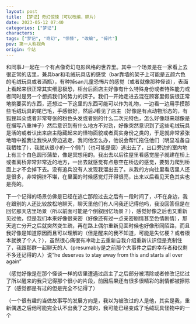 ```yaml
---
layout: post
title: 【梦记】奇幻惊悚（可以改编，碎片）
date: 2023-05-12 07:40
categories: ["梦记"]
characters: 
tags: ["梦记", "奇幻", "惊悚", "改编", "碎片"]
pov: 第一人称视角
origin: 个站
---
```


和同事J一起在一个有点像奇幻电影风格的世界里。其中一个场景是在一家看上去很正常的店里，兼具bar和毛绒玩具店的感觉（bar靠墙的架子上可能是五颜六色的毛绒玩具或者酒瓶），有种掉san儿童恐怖片的感觉（或者就像那种怪谈），表面上看起来很正常其实细思极恐，柜台后面店主好像有什么特殊身份或者特殊能力或者同时是另一个想抓我们的势力的探子。我们一开始走进去混在顾客里假装很正常地挑要买的东西，还想过一下这里的东西可能可以作为礼物，一边看一边用手摸那些毛绒玩具的尾巴毛，手感很好，然后J看见了店主（好像是有点动物形态的，有狐狸耳朵或者非常夸张的粉色头发或者别的什么二次元特色，怎么好像越来越像是在描写八重神子）然后意识到有什么地方不对劲，好像突然意识到了这些毛绒玩具是活的或者认出来店主隐藏起来的怪物面貌或者真实身份之类的，于是就非常紧张地暗中推我让我快从旁边逃走，我问他怎么办，他说会帮忙拖住他们（明显准备自我牺牲了），我就从很小的一个侧门（也可能是窗）逃出去了，出口旁边的室内地上有三个白色圆形蒲垫，像是冥想用的。我出去以后往屋里看感觉屋子就建在桥上或者离桥非常非常近的地方，一出去就感觉有点悬空在桥边的感觉，要努力爬到桥面上才不会掉下去。没有追兵没有人发现我溜出去了。从我的方向往里看店里人还是很多，非常拥挤不堪，在里面的时候感觉灯开得很亮，出来以后看见天色其实也是亮的。

下一个记得的场景仿佛是已经在逃亡那段过去之后有一段时间了，J不在身边，我在跟别的人还比较放松地聊天，聊天里他们有人问我还记得他吗，我没回答但是在回忆那天店里场景（所以前面可能是个倒叙回忆场景？），感觉好像之后也又重新见过他，但是我们本来好像很亲密（好像还有过一点亲密剧情甚至色情剧情），那天逃亡分开之后就突然变生疏，再在路上偶尔重新见面时候也好像形同陌路，而且我好像是知道原因而且可以理解的（但是醒来的我不知道，可能是失忆梗？或者根本就换了个人？），虽然很心痛很有冲动上去重新自我介绍重新认识但是克制住了，我跟那群一起聊天的人（presumably是之前那个大事件之后的幸存者和仅剩不多还记得的人）说“he deserves to stay away from this and starts all over again”

（感觉好像是在那个怪谈一样的店里遭遇过店主了之后部分被清除或者修改记忆过了所以醒来的我只记得那个很小的片段，前因后果还有很多很精彩的剧情都被擦除了（感觉都是有过的但是完全不记得了）

（一个很有趣的当做故事写的发展方向是，我以为被改过的人是他，其实是我，重新偶遇之后他可能完全认不出我了之类的，我可能已经变成了毛绒玩具怪物中的一个
